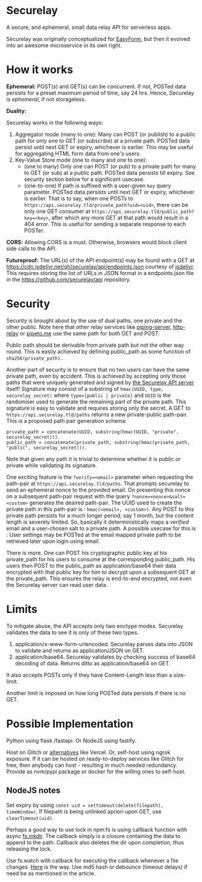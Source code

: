 # Securelay

A secure, and ephemeral, small data relay API for serverless apps.

Securelay was originally conceptualized for [EasyForm](https://github.com/SomajitDey/EasyForm), but then it evolved into an awesome microservice in its own right.

# How it works

**Ephemeral:** POST(s) and GET(s) can be concurrent. If not, POSTed data persists for a preset maximum period of time, say 24 hrs. Hence, Securelay is *ephemeral*, if not storageless.

**Duality:**

Securelay works in the following ways:
1. Aggregator mode (many to one): Many can POST (or publish) to a public path for only one to GET (or subscribe) at a private path. POSTed data persist until next GET or expiry, whichever is earlier. This may be useful for aggregating HTML form data from one's users.
2. Key-Value Store mode (one to many and one to one):
   - (one to many) Only one can POST (or pub) to a private path for many to GET (or sub) at a public path. POSTed data persists till expiry. See security section below for a significant usecase.
   - (one-to-one) If path is suffixed with a user-given `key` query parameter. POSTed data persists until next GET or expiry, whichever is earlier. That is to say, when one POSTs to `https://api.securelay.tld/private_path?uid=<uid>`, there can be only one GET consumer at `https://api.securelay.tld/public_path?key=<key>`, after which any more GET at that path would result in a 404 error. This is useful for sending a separate response to each POSTer.

**CORS:** Allowing CORS is a must. Otherwise, browsers would block client side calls to the API.

**Futureproof:** The URL(s) of the API endpoint(s) may be found with a GET at https://cdn.jsdelivr.net/gh/securelay/api/endpoints.json courtesy of [jsdelivr](https://www.jsdelivr.com/?docs=gh). This requires storing the list of URLs in JSON format in a endpoints.json file in the https://github.com/securelay/api repository. 

# Security
Security is brought about by the use of dual paths, one private and the other public. Note here that other relay services like [piping-server](https://github.com/nwtgck/piping-server), [http-relay](https://httprelay.io) or [pipeto.me](https://pipeto.me) use the same path for both GET and POST.

Public path should be derivable from private path but not the other way round. This is easily achieved by defining public_path as some function of `sha256(private_path)`.

Another part of security is to ensure that no two users can have the same private path, even by accident. This is achieved by accepting only those paths that were uniquely generated and signed by [the Securelay API server](https://api.securelay.tld) itself! Signature may consist of a substring of `hmac(UUID, type, securelay_secret)` where `type=[public | private]` and `UUID` is the randomiser used to generate the remaining part of the private path. This signature is easy to validate and requires storing only the secret. A GET to `https://api.securelay.tld/paths` returns a new private-public path-pair. This is a proposed path pair generation schema:

```
private_path = concatenate(UUID, substring(hmac(UUID, "private", securelay_secret))).
public_path = concatenate(private_path, substring(hmac(private_path, "public", securelay_secret))).
```
Note that given any path it is trivial to determine whether it is public or private while validating its signature.

One exciting feature is the `?verify=<email>` parameter when requesting the path-pair at `https://api.securelay.tld/paths`. That prompts securelay to send an ephemeral nonce to the provided email. On presenting this nonce on a subsequent path-pair request with the query `?nonce=<nonce>&salt=<custom>` generates the desired path-pair. The UUID used to create the private path in this path-pair is : `hmac(<email>, <custom>)`. Any POST to this private path persists for a much longer period, say 1 month, but the content length is severely limited. So, basically it deterministically maps a *verified* email and a user-chosen salt to a private path. A possible usecase for this is : User settings may be POSTed at the email mapped private path to be retrieved later upon login using email. 

There is more. One can POST his cryptographic public key at his private_path for his users to consume at the corresponding public_path. His users then POST to the public_path as application/base64 their data encrypted with that public key for him to decrypt upon a subsequent GET at the private_path. This ensures the relay is end-to-end encrypted, not even the Securelay server can read user data.

# Limits
To mitigate abuse, the API accepts only two enctype modes. Securelay validates the data to see it is only of these two types.
1. application/x-www-form-urlencoded. Securelay parses data into JSON to validate and returns as application/JSON on GET.
2. application/base64. Securelay validates by checking success of base64 decoding of data. Returns ditto as application/base64 on GET.

It also accepts POSTs only if they have Content-Length less than a size-limit.

Another limit is imposed on how long POSTed data persists if there is no GET. 

# Possible Implementation

Python using flask /fastapi. Or NodeJS using fastify.

Host on Glitch or [alternatives](https://support.glitch.com/t/temporary-glitch-alternatives/26915) like Vercel. Or, self-host using ngrok exposure. If it can be hosted on ready-to-deploy services like Glitch for free, then anybody can host - resulting in much needed redundancy. Provide as nvm/pypi package or docker for the willing ones to self-host.

NodeJS notes
---
Set expiry by using `const uid = settimeout(delete(filepath), timeWindow)`. If filepath is being unlinked apriori upon GET, use `clearTimeout(uid)`. 

Perhaps a good way to use lock in npm:fs is using callback function with async [fs.mkdir](https://nodejs.org/api/fs.html#fsmkdirpath-options-callback). The callback simply is a closure containing the data to append to the path. Callback also deletes the dir upon completion, thus releasing the lock.

Use fs.watch with callback for executing the callback whenever a file changes. [Here](https://thisdavej.com/how-to-watch-for-file-changes-in-node-js/) is the way. Use md5 hash or debounce (timeout delays) if need be as mentioned in the article.
